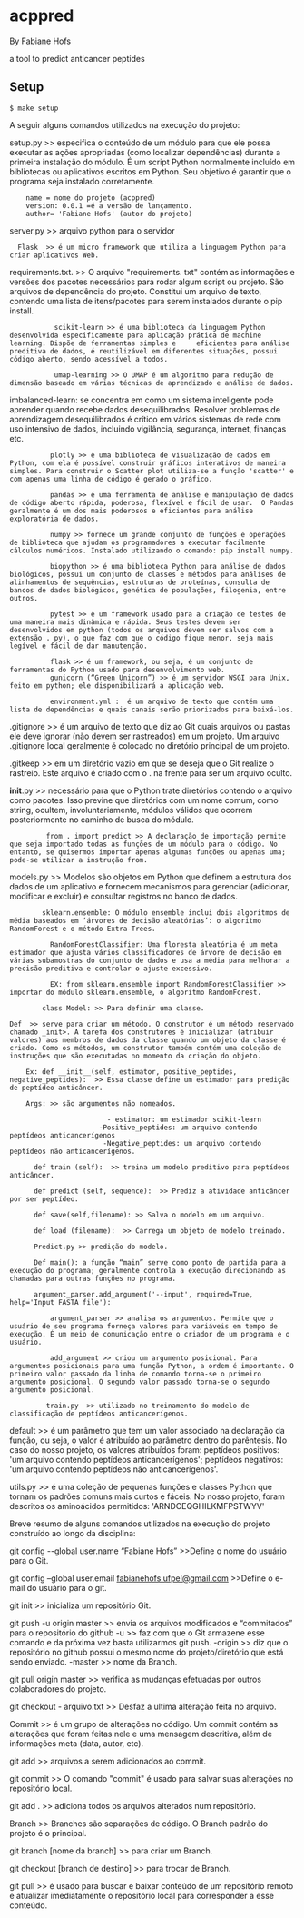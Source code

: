 # acppred

By Fabiane Hofs

a tool to predict anticancer peptides

## Setup

```
$ make setup
```


A seguir alguns comandos utilizados na execução do projeto:


setup.py >>  especifica o conteúdo de um módulo para que ele possa executar as ações apropriadas (como localizar dependências) durante a primeira instalação do módulo. É um script Python normalmente incluído em bibliotecas ou aplicativos escritos em Python. Seu objetivo é garantir que o programa seja instalado corretamente.

        name = nome do projeto (acppred)
        version: 0.0.1 =é a versão de lançamento.
        author= 'Fabiane Hofs' (autor do projeto)
        

server.py >> arquivo python para o servidor

	  Flask  >> é um micro framework que utiliza a linguagem Python para criar aplicativos Web.
  
requirements.txt. >> O arquivo "requirements. txt" contém as informações e versões dos pacotes necessários para rodar algum script ou projeto. São arquivos de dependência do projeto. Constitui um arquivo de texto, contendo uma lista de itens/pacotes para serem instalados durante o pip install.

               scikit-learn >> é uma biblioteca da linguagem Python desenvolvida especificamente para aplicação prática de machine learning. Dispõe de ferramentas simples e     eficientes para análise preditiva de dados, é reutilizável em diferentes situações, possui código aberto, sendo acessível a todos.
               
               umap-learning >> O UMAP é um algoritmo para redução de dimensão baseado em várias técnicas de aprendizado e análise de dados. 
imbalanced-learn: se concentra em como um sistema inteligente pode aprender quando recebe dados desequilibrados. Resolver problemas de aprendizagem desequilibrados é crítico em vários sistemas de rede com uso intensivo de dados, incluindo vigilância, segurança, internet, finanças etc.

              plotly >> é uma biblioteca de visualização de dados em Python, com ela é possível construir gráficos interativos de maneira simples. Para construir o Scatter plot utiliza-se a função 'scatter' e com apenas uma linha de código é gerado o gráfico.

              pandas >> é uma ferramenta de análise e manipulação de dados de código aberto rápida, poderosa, flexível e fácil de usar.  O Pandas geralmente é um dos mais poderosos e eficientes para análise exploratória de dados.
              
              numpy >> fornece um grande conjunto de funções e operações de biblioteca que ajudam os programadores a executar facilmente cálculos numéricos. Instalado utilizando o comando: pip install numpy.
              
              biopython >> é uma biblioteca Python para análise de dados biológicos, possui um conjunto de classes e métodos para análises de alinhamentos de sequências, estruturas de proteínas, consulta de bancos de dados biológicos, genética de populações, filogenia, entre outros.
              
              pytest >> é um framework usado para a criação de testes de uma maneira mais dinâmica e rápida. Seus testes devem ser desenvolvidos em python (todos os arquivos devem ser salvos com a extensão . py), o que faz com que o código fique menor, seja mais legível e fácil de dar manutenção.
              
              flask >> é um framework, ou seja, é um conjunto de ferramentas do Python usado para desenvolvimento web.
              gunicorn (“Green Unicorn”) >> é um servidor WSGI para Unix, feito em python; ele disponibilizará a aplicação web.
              
              environment.yml :  é um arquivo de texto que contém uma lista de dependências e quais canais serão priorizados para baixá-los. 

.gitignore >> é um arquivo de texto que diz ao Git quais arquivos ou pastas ele deve ignorar (não devem ser rastreados) em um projeto. Um arquivo .gitignore local geralmente é colocado no diretório principal de um projeto. 

.gitkeep >> em um diretório vazio em que se deseja que o Git realize o rastreio. Este arquivo é criado com o . na frente para ser um arquivo oculto.

 __init__.py >>  necessário para que o Python trate diretórios contendo o arquivo como pacotes. Isso previne que diretórios com um nome comum, como string, ocultem, involuntariamente, módulos válidos que ocorrem posteriormente no caminho de busca do módulo.
 
             from . import predict >> A declaração de importação permite que seja importado todas as funções de um módulo para o código. No entanto, se quisermos importar apenas algumas funções ou apenas uma; pode-se utilizar a instrução from.
 
models.py >> Modelos são objetos em Python que definem a estrutura dos dados de um aplicativo e fornecem mecanismos para gerenciar (adicionar, modificar e excluir) e consultar registros no banco de dados.

            sklearn.ensemble: O módulo ensemble inclui dois algoritmos de média baseados em ‘árvores de decisão aleatórias’: o algoritmo RandomForest e o método Extra-Trees.

	          RandomForestClassifier: Uma floresta aleatória é um meta estimador que ajusta vários classificadores de árvore de decisão em várias subamostras do conjunto de dados e usa a média para melhorar a precisão preditiva e controlar o ajuste excessivo.

	          EX: from sklearn.ensemble import RandomForestClassifier >> importar do módulo sklearn.ensemble, o algoritmo RandomForest.
            
            class Model: >> Para definir uma classe.

	Def  >> serve para criar um método. O construtor é um método reservado chamado _init>. A tarefa dos construtores é inicializar (atribuir valores) aos membros de dados da classe quando um objeto da classe é criado. Como os métodos, um construtor também contém uma coleção de instruções que são executadas no momento da criação do objeto.

        Ex: def __init__(self, estimator, positive_peptides, negative_peptides):  >> Essa classe define um estimador para predição de peptídeo anticâncer.

      	Args: >> são argumentos não nomeados.

	                        - estimator: um estimador scikit-learn
                          -Positive_peptides: um arquivo contendo peptídeos anticancerígenos
                           -Negative_peptides: um arquivo contendo peptídeos não anticancerígenos.

          def train (self):  >> treina um modelo preditivo para peptídeos anticâncer.

          def predict (self, sequence):  >> Prediz a atividade anticâncer por ser peptídeo.

          def save(self,filename): >> Salva o modelo em um arquivo.

          def load (filename):  >> Carrega um objeto de modelo treinado.
          
          Predict.py >> predição do modelo.

          Def main(): a função “main” serve como ponto de partida para a execução do programa; geralmente controla a execução direcionando as chamadas para outras funções no programa.

          argument_parser.add_argument('--input', required=True, help='Input FASTA file'):

              argument_parser >> analisa os argumentos. Permite que o usuário de seu programa forneça valores para variáveis em tempo de execução. É um meio de comunicação entre o criador de um programa e o usuário.

              add_argument >> criou um argumento posicional. Para argumentos posicionais para uma função Python, a ordem é importante. O primeiro valor passado da linha de comando torna-se o primeiro argumento posicional. O segundo valor passado torna-se o segundo argumento posicional.

             train.py  >> utilizado no treinamento do modelo de classificação de peptídeos anticancerígenos.

default >> é um parâmetro que tem um valor associado na declaração da função, ou seja, o valor é atribuído ao parâmetro dentro do parêntesis. No caso do nosso projeto, os valores atribuídos foram: peptídeos positivos: 'um arquivo contendo peptídeos anticancerígenos'; peptídeos negativos: 'um arquivo contendo peptídeos não anticancerígenos'.

utils.py >> é uma coleção de pequenas funções e classes Python que tornam os padrões comuns mais curtos e fáceis. No nosso projeto, foram descritos os aminoácidos permitidos: 'ARNDCEQGHILKMFPSTWYV'


Breve resumo de alguns comandos utilizados na execução do projeto construído ao longo da disciplina:



git config   --global user.name “Fabiane Hofs” >>Define o nome do usuário para o Git.

git config –global user.email fabianehofs.ufpel@gmail.com >>Define o e-mail do usuário para o git.

git init >> inicializa um repositório Git.

git push -u origin master >> envia os arquivos modificados e “commitados” para o repositório do github
	-u >> faz com que o Git armazene esse comando e da próxima vez basta utilizarmos git push.
	-origin >> diz que o repositório no github possui o mesmo nome do projeto/diretório que está sendo enviado.
	-master >> nome da Branch.
  
git pull origin master >> verifica as mudanças efetuadas por outros colaboradores do projeto.

git checkout  - arquivo.txt >> Desfaz a ultima alteração feita no arquivo.

Commit >> é um grupo de alterações no código. Um commit contém as alterações que foram feitas nele e uma mensagem descritiva, além de informações meta (data, autor, etc).

git add >> arquivos a serem adicionados ao commit.

git commit >> O comando "commit" é usado para salvar suas alterações no repositório local.

git add . >> adiciona todos os arquivos alterados num repositório.

Branch >> Branches são separações de código. O Branch padrão do projeto é o principal.

git branch [nome da branch] >> para criar um Branch.

git checkout [branch de destino] >> para trocar de Branch.

git pull >>  é usado para buscar e baixar conteúdo de um repositório remoto e atualizar imediatamente o repositório local para corresponder a esse conteúdo.










